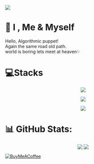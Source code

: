 ![](https://komarev.com/ghpvc/?username=shayaliza)
# 💫 I , Me & Myself
Hello, Algorithmic puppet! <br>Again the same road old path.<br>world is boring lets meet at heaven✨

# 💻Stacks
<p align="center">
 <img src="https://skillicons.dev/icons?i=c,cs,cpp,py,js,ts" />
</p>
<p align="center">
 <img src="https://skillicons.dev/icons?i=html,css,react,redux,nextjs,tailwind,bootstrap" />
</p>
<p align="center">
 <img src="https://skillicons.dev/icons?i=mongodb,mysql,nodejs,express,prisma,firebase,figma,postman" />
</p>

# 📊 GitHub Stats:

<p  align="center"; margin= "auto"; justify-content= "center"; >
  <img align="center" src="https://github-readme-stats.vercel.app/api/top-langs/?username=shayaliza&layout=pie&theme=rose&border_radius=5" />
  <img align="center" src="https://github-readme-stats.vercel.app/api?username=shayaliza&theme=rose&hide_border=false&include_all_commits=false&count_private=false&hide=contribs,prs&icons=true&rank_icon=github" />
</p>

<!--   ## 💰 You can help me by Donating -->
  [![BuyMeACoffee](https://img.shields.io/badge/Buy%20Me%20a%20Coffee-ffdd00?style=for-the-badge&logo=buy-me-a-coffee&logoColor=black)](https://buymeacoffee.com/shayaliza) 

